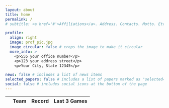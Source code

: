 ```yaml
---
layout: about
title: home
permalink: /
# subtitle: <a href='#'>Affiliations</a>. Address. Contacts. Motto. Etc.

profile:
  align: right
  image: prof_pic.jpg
  image_circular: false # crops the image to make it circular
  more_info: >
    <p>555 your office number</p>
    <p>123 your address street</p>
    <p>Your City, State 12345</p>

news: false # includes a list of news items
selected_papers: false # includes a list of papers marked as "selected={true}"
social: false # includes social icons at the bottom of the page
---
```


<!--
<table id="standings" data-toggle="table" data-url="{{ '/assets/standings.json' | relative_url }}">
  <thead>
    <tr>
      <th data-field="team">Team</th>
      <th data-field="record">Record</th>
      <th data-field="last3">Last 3 Games</th>
    </tr>
  </thead>
</table> -->

<table 
 data-click-to-select="true"
 data-height="460"
 data-pagination="true" 
 data-search="true"
 data-toggle="table"
 data-url="{{ "/assets/json/standings.json"}}">
 <thead>
   <tr>
     <th data-checkbox="true"></th>
     <th data-field="team" data-halign="left" data-align="center" data-sortable="true">Team</th>
     <th data-field="record" data-halign="center" data-align="right" data-sortable="true">Record</th>
     <th data-field="last3" data-halign="right" data-align="left" data-sortable="true">Last 3 Games</th>
   </tr>
 </thead>
</table>
